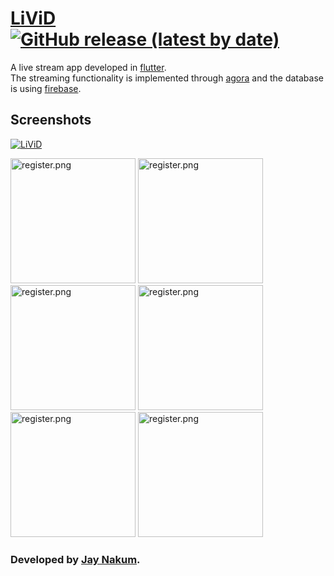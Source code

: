# [LiViD](https://github.com/JayNakum/LiViD) [![GitHub release (latest by date)](https://img.shields.io/github/v/release/JayNakum/LiViD?label=Download&style=for-the-badge)](https://github.com/JayNakum/LiViD/releases)

A live stream app developed in [flutter](https://flutter.dev/).  
The streaming functionality is implemented through [agora](https://www.agora.io/) and the database is using [firebase](https://firebase.google.com/).

## Screenshots

[![LiViD](https://res.cloudinary.com/marcomontalbano/image/upload/v1641977985/video_to_markdown/images/google-drive--1kzJ8eKB2LGB5X_xlF775HwEurRHVfqtz-c05b58ac6eb4c4700831b2b3070cd403.jpg)](https://drive.google.com/file/d/1kzJ8eKB2LGB5X_xlF775HwEurRHVfqtz/view?usp=sharing "LiViD")

<img src="https://user-images.githubusercontent.com/45930809/147639379-d104e07c-ce48-4149-9f3f-2c9e7661526a.png" alt="register.png" width="200"/>
<!-- ![register](https://user-images.githubusercontent.com/45930809/147639379-d104e07c-ce48-4149-9f3f-2c9e7661526a.png) -->
<img src="https://user-images.githubusercontent.com/45930809/147639431-d6cf28e1-1e87-4b40-b115-3903e87bf3d2.png" alt="register.png" width="200"/>  
<!-- ![login](https://user-images.githubusercontent.com/45930809/147639431-d6cf28e1-1e87-4b40-b115-3903e87bf3d2.png)   -->

<img src="https://user-images.githubusercontent.com/45930809/147639498-cc848713-bebd-4d86-b9c3-1a6717b1299b.png" alt="register.png" width="200"/>
<!-- ![goLive](https://user-images.githubusercontent.com/45930809/147639498-cc848713-bebd-4d86-b9c3-1a6717b1299b.png) -->
<img src="https://user-images.githubusercontent.com/45930809/147639579-f8af57ae-a5c9-41c1-87ee-8e1abe1b9c54.png" alt="register.png" width="200"/>  
<!-- ![watchLive](https://user-images.githubusercontent.com/45930809/147639579-f8af57ae-a5c9-41c1-87ee-8e1abe1b9c54.png)   -->

<img src="https://user-images.githubusercontent.com/45930809/147639670-981ea55c-707c-4f07-a367-fd398697ea3c.png" alt="register.png" width="200"/>
<!-- ![chat](https://user-images.githubusercontent.com/45930809/147639670-981ea55c-707c-4f07-a367-fd398697ea3c.png)  -->
<img src="https://user-images.githubusercontent.com/45930809/147639709-35feb366-ead4-4160-9fad-f0e2d7b6a2ce.png" alt="register.png" width="200"/>  
<!-- ![live](https://user-images.githubusercontent.com/45930809/147639709-35feb366-ead4-4160-9fad-f0e2d7b6a2ce.png)   -->

### Developed by [Jay Nakum](https://jaynakum.github.io/).
